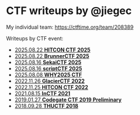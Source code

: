 # CTF writeups by @jiegec

My individual team: <https://ctftime.org/team/208389>

Writeups by CTF event:

* [2025.08.22 **HITCON CTF 2025**](2025-08-22-hitconctf2025/README.md)
* [2025.08.22 **BrunnerCTF 2025**](2025-08-22-brunnerctf2025/README.md)
* [2025.08.16 **SekaiCTF 2025**](2025-08-16-sekaictf2025/README.md)
* [2025.08.16 **scriptCTF 2025**](2025-08-16-scriptctf2025/README.md)
* [2025.08.08 **WHY2025 CTF**](2025-08-08-why2025/README.md)
* [2022.11.26 **GlacierCTF 2022**](2022-11-26-glacierctf2022/README.md)
* [2022.11.25 **HITCON CTF 2022**](2022-11-25-hitconctf2022/README.md)
* [2021.08.15 **InCTF 2021**](2021-08-15-inctf2021/README.md)
* [2019.01.27 **Codegate CTF 2019 Preliminary**](2019-01-27-codegate2019/README.md)
* [2018.09.28 **THUCTF 2018**](2018-09-28-thuctf2018/README.md)
